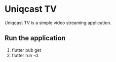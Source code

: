 # Uniqcast TV

Uniqcast TV is a simple video streaming application.

## Run the application

1. flutter pub get
2. flutter run -d <device-id>

